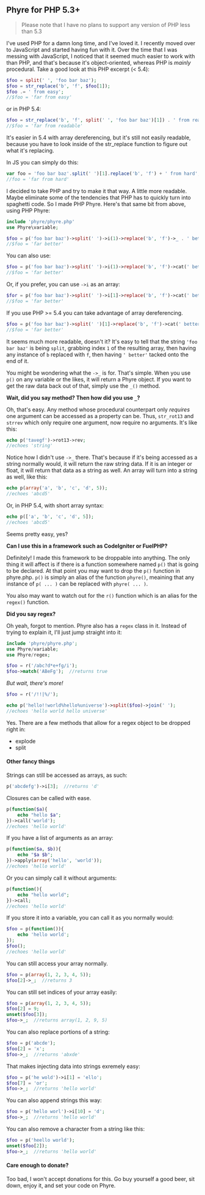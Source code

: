 ## Phyre for PHP 5.3+

> Please note that I have no plans to support any version of PHP less than 5.3

I've used PHP for a damn long time, and I've loved it. I recently moved over to
JavaScript and started having fun with it. Over the time that I was messing with
JavaScript, I noticed that it seemed much easier to work with than PHP, and
that's because it's object-oriented, whereas PHP is *mainly* procedural. Take a
good look at this PHP excerpt (< 5.4):

```php
$foo = split(' ', 'foo bar baz');
$foo = str_replace('b', 'f', $foo[1]);
$foo .= ' from easy';
//$foo = 'far from easy'
```

or in PHP 5.4:

```php
$foo = str_replace('b', 'f', split(' ', 'foo bar baz')[1]) . ' from readable';
//$foo = 'far from readable'
```

It's easier in 5.4 with array dereferencing, but it's still not easily readable,
because you have to look inside of the str_replace function to figure out what
it's replacing.

In JS you can simply do this:

```javascript
var foo = 'foo bar baz'.split(' ')[1].replace('b', 'f') + ' from hard';
//foo = 'far from hard'
```

I decided to take PHP and try to make it that way. A little more readable. Maybe
eliminate some of the tendencies that PHP has to quickly turn into spaghetti
code. So I made PHP Phyre. Here's that same bit from above, using PHP Phyre:

```php
include 'phyre/phyre.php'
use Phyre\variable;

$foo = p('foo bar baz')->split(' ')->i(1)->replace('b', 'f')->_ . ' better';
//$foo = 'far better'
```

You can also use:

```php
$foo = p('foo bar baz')->split(' ')->i(1)->replace('b', 'f')->cat(' better')->_;
//$foo = 'far better'
```

Or, if you prefer, you can use `->i` as an array:

```php
$for = p('foo bar baz')->split(' ')->i[1]->replace('b', 'f')->cat(' better')->_;
//$foo = 'far better'
```

If you use PHP >= 5.4 you can take advantage of array dereferencing.

```php
$foo = p('foo bar baz')->split(' ')[1]->replace('b', 'f')->cat(' better')->_;
//$foo = 'far better'
```

It seems much more readable, doesn't it?
It's easy to tell that the string `'foo bar baz'` is being `split`, grabbing
index `1` of the resulting array, then having any instance of `b` replaced with
`f`, then having `' better'` tacked onto the end of it.

You might be wondering what the `->_` is for. That's simple. When you use `p()`
on any variable or the likes, it will return a Phyre object. If you want to get
the raw data back out of that, simply use the `_()` method.

**Wait, did you say method? Then how did you use `_`?**

Oh, that's easy. Any method whose procedural counterpart only *requires* one
argument can be accessed as a property can be. Thus, `str_rot13` and `strrev`
which only require one argument, now require no arguments. It's like this:

```php
echo p('tavegf')->rot13->rev;
//echoes 'string'
```

Notice how I didn't use `->_` there. That's because if it's being accessed as a
string normally would, it will return the raw string data. If it is an integer
or float, it will return that data as a string as well. An array will turn into
a string as well, like this:

```php
echo p(array('a', 'b', 'c', 'd', 5));
//echoes 'abcd5'
```

Or, in PHP 5.4, with short array syntax:

```php
echo p(['a', 'b', 'c', 'd', 5]);
//echoes 'abcd5'
```

Seems pretty easy, yes?

**Can I use this in a framework such as CodeIgniter or FuelPHP?**

Definitely! I made this framework to be droppable into anything. The only thing
it will affect is if there is a function somewhere named `p()` that is going to
be declared. At that point you may want to drop the `p()` function in phyre.php.
`p()` is simply an alias of the function `phyre()`, meaining that any instance
of `p( ... )` can be replaced with `phyre( ... )`.

You also may want to watch out for the `r()` function which is an alias for the
`regex()` function.

**Did you say regex?**

Oh yeah, forgot to mention. Phyre also has a `regex` class in it. Instead of
trying to explain it, I'll just jump straight into it:

```php
include 'phyre/phyre.php';
use Phyre/variable;
use Phyre/regex;

$foo = r('/abc?d*e+fg/i');
$foo->match('ABeFg');  //returns true
```

*But wait, there's more!*

```php
$foo = r('/!!|%/');

echo p('hello!!world%hello%universe')->split($foo)->join(' ');
//echoes 'hello world hello universe'
```

Yes. There are a few methods that allow for a regex object to be dropped right
in:

* explode
* split

#### Other fancy things

Strings can still be accessed as arrays, as such:

```php
p('abcdefg')->i[3];  //returns 'd'
```

Closures can be called with ease.

```php
p(function($a){
	echo "hello $a";
})->call('world');
//echoes 'hello world'
```

If you have a list of arguments as an array:

```php
p(function($a, $b)){
	echo "$a $b";
})->apply(array('hello', 'world'));
//echoes 'hello world'
```

Or you can simply call it without arguments:

```php
p(function(){
	echo "hello world";
})->call;
//echoes 'hello world'
```

If you store it into a variable, you can call it as you normally would:

```php
$foo = p(function()){
	echo 'hello world';
});
$foo();
//echoes 'hello world'
```

You can still access your array normally.

```php
$foo = p(array(1, 2, 3, 4, 5));
$foo[2]->_;  //returns 3
```

You can still set indices of your array easily:

```php
$foo = p(array(1, 2, 3, 4, 5));
$foo[2] = 9;
unset($foo[3]);
$foo->_;  //returns array(1, 2, 9, 5)
```

You can also replace portions of a string:

```php
$foo = p('abcde');
$foo[2] = 'x';
$foo->_;  //returns 'abxde'
```

That makes injecting data into strings exremely easy:

```php
$foo = p('he wold')->i[1] = 'ello';
$foo[7] = 'or';
$foo->_;  //returns 'hello world'
```

You can also append strings this way:

```php
$foo = p('hello worl')->i[10] = 'd';
$foo->_;  //returns 'hello world'
```

You can also remove a character from a string like this:

```php
$foo = p('heello world');
unset($foo[2]);
$foo->_;  //returns 'hello world'
```

#### Care enough to donate?

Too bad, I won't accept donations for this. Go buy yourself a good beer, sit
down, enjoy it, and set your code on Phyre.